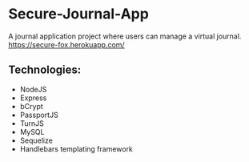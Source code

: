 # Secure-Journal-App
A journal application project where users can manage a virtual journal.
https://secure-fox.herokuapp.com/

## Technologies:
- NodeJS
- Express
- bCrypt
- PassportJS
- TurnJS
- MySQL
- Sequelize
- Handlebars templating framework
